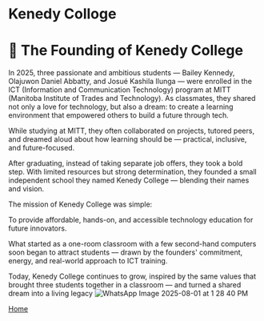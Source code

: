 # Kenedy Colloge 

# 📖 The Founding of Kenedy College
In 2025, three passionate and ambitious students — Bailey Kennedy, Olajuwon Daniel Abbatty, and Josué Kashila Ilunga — were enrolled in the ICT (Information and Communication Technology) program at MITT (Manitoba Institute of Trades and Technology). As classmates, they shared not only a love for technology, but also a dream: to create a learning environment that empowered others to build a future through tech.

While studying at MITT, they often collaborated on projects, tutored peers, and dreamed aloud about how learning should be — practical, inclusive, and future-focused.

After graduating, instead of taking separate job offers, they took a bold step. With limited resources but strong determination, they founded a small independent school they named Kenedy College — blending their names and vision.

The mission of Kenedy College was simple:

To provide affordable, hands-on, and accessible technology education for future innovators.

What started as a one-room classroom with a few second-hand computers soon began to attract students — drawn by the founders' commitment, energy, and real-world approach to ICT training.

Today, Kenedy College continues to grow, inspired by the same values that brought three students together in a classroom — and turned a shared dream into a living legacy
![WhatsApp Image 2025-08-01 at 1 28 40 PM](https://github.com/user-attachments/assets/4e7b906c-da5b-448e-9a9a-9d807be6d10d)

<a href="index.html">Home</a>
